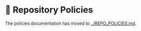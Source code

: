 # 📑 Repository Policies

The policies documentation has moved to [../REPO_POLICIES.md](../REPO_POLICIES.md).
